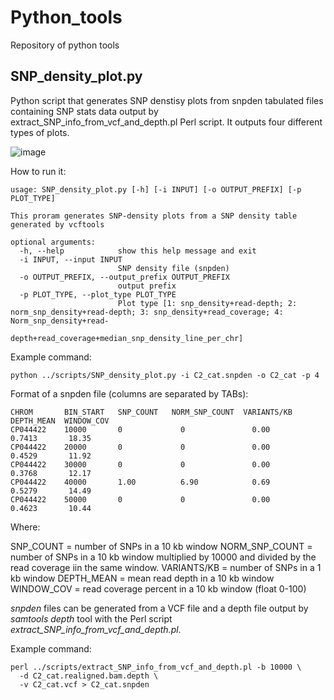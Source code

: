 # Python_tools
Repository of python tools

## SNP_density_plot.py
Python script that generates SNP denstisy plots from snpden tabulated files containing SNP stats data output by extract_SNP_info_from_vcf_and_depth.pl Perl script.
It outputs four different types of plots.

![image](https://user-images.githubusercontent.com/76788039/143657829-0c4a0bad-2458-4234-beca-c9ca656c056f.png)

How to run it:

```
usage: SNP_density_plot.py [-h] [-i INPUT] [-o OUTPUT_PREFIX] [-p PLOT_TYPE]

This proram generates SNP-density plots from a SNP density table generated by vcftools

optional arguments:
  -h, --help            show this help message and exit
  -i INPUT, --input INPUT
                        SNP density file (snpden)
  -o OUTPUT_PREFIX, --output_prefix OUTPUT_PREFIX
                        output prefix
  -p PLOT_TYPE, --plot_type PLOT_TYPE
                        Plot type [1: snp_density+read-depth; 2: norm_snp_density+read-depth; 3: snp_density+read_coverage; 4: Norm_snp_density+read-
                        depth+read_coverage+median_snp_density_line_per_chr]
```

Example command:

```
python ../scripts/SNP_density_plot.py -i C2_cat.snpden -o C2_cat -p 4
```

Format of a snpden file (columns are separated by TABs):
```
CHROM	    BIN_START	SNP_COUNT	NORM_SNP_COUNT	VARIANTS/KB	DEPTH_MEAN	WINDOW_COV
CP044422	10000	    0	          0	              0.00	     0.7413	      18.35
CP044422	20000	    0	          0	              0.00       0.4529	      11.92
CP044422	30000	    0	          0	              0.00	     0.3768	      12.17
CP044422	40000	    1.00	      6.90	          0.69	     0.5279	      14.49
CP044422	50000	    0	          0	              0.00	     0.4623	      10.44
```
Where:

SNP_COUNT = number of SNPs in a 10 kb window
NORM_SNP_COUNT = number of SNPs in a 10 kb window multiplied by 10000 and divided by the read coverage iin the same window.
VARIANTS/KB = number of SNPs in a 1 kb window
DEPTH_MEAN = mean read depth in a 10 kb window
WINDOW_COV = read coverage percent in a 10 kb window (float 0-100)

*snpden* files can be generated from a VCF file and a depth file output by *samtools depth* tool with the Perl script *extract_SNP_info_from_vcf_and_depth.pl*.

Example command:
```
perl ../scripts/extract_SNP_info_from_vcf_and_depth.pl -b 10000 \
  -d C2_cat.realigned.bam.depth \
  -v C2_cat.vcf > C2_cat.snpden
```
